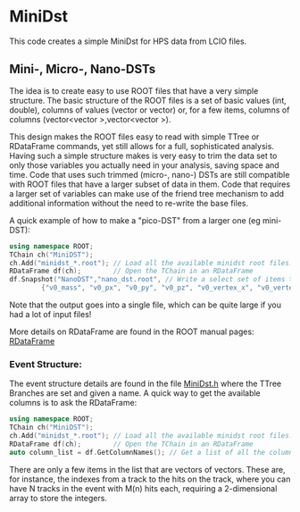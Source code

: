 # MiniDst

This code creates a simple MiniDst for HPS data from LCIO files.

## Mini-, Micro-, Nano-DSTs
The idea is to create easy to use ROOT files that have a very simple structure. 
The basic structure of the ROOT files is a set of basic values (int, double), 
columns of values (vector<int> or vector<double>) or, for a few items, 
columns of columns (vector<vector<int> >,vector<vector<double> >). 

This design makes the ROOT files easy to read with simple TTree or RDataFrame commands, yet still
allows for a full, sophisticated analysis. Having such a simple structure makes is very easy to
trim the data set to only those variables you actually need in your analysis, saving space and time.
Code that uses such trimmed (micro-, nano-) DSTs are still compatible with ROOT files that 
have a larger subset of data in them. Code that requires a larger set of variables can make use of
the friend tree mechanism to add additional information without the need to re-write the base files.

A quick example of how to make a "pico-DST" from a larger one (eg mini-DST):

```c++
using namespace ROOT;
TChain ch("MiniDST");
ch.Add("minidst_*.root"); // Load all the available minidst root files.
RDataFrame df(ch);        // Open the TChain in an RDataFrame
df.Snapshot("NanoDST","nano_dst.root", // Write a select set of items to a nano dst.
        {"v0_mass", "v0_px", "v0_py", "v0_pz", "v0_vertex_x", "v0_vertex_y", "v0_vertex_z"})
```
Note that the output goes into a single file, which can be quite large if you had a lot of input files!

More details on RDataFrame are found in the ROOT manual pages: [RDataFrame](https://root.cern/doc/master/classROOT_1_1RDataFrame.html)

### Event Structure:

The event structure details are found in the file 
[MiniDst.h](https://github.com/JeffersonLab/hps-analysis/blob/master/MiniDst/MiniDst/MiniDst.h)
where the TTree Branches are set and given a name. A quick way to get the available columns is to ask the RDataFrame:

```c++
using namespace ROOT;
TChain ch("MiniDST");
ch.Add("minidst_*.root"); // Load all the available minidst root files.
RDataFrame df(ch);        // Open the TChain in an RDataFrame
auto column_list = df.GetColumnNames(); // Get a list of all the column names.
```

There are only a few items in the list that are vectors of vectors. These are, for instance, the indexes from a track to
the hits on the track, where you can have N tracks in the event with M(n) hits each, requiring a 2-dimensional array to
store the integers.